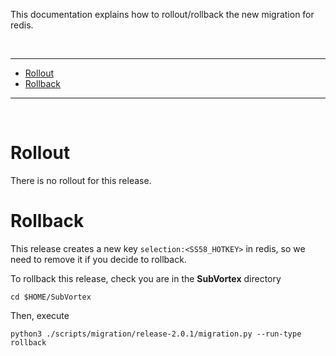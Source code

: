 This documentation explains how to rollout/rollback the new migration for redis.

<br />

---

- [Rollout](#rollout)
- [Rollback](#rollback)

---

<br />

# Rollout

There is no rollout for this release.

# Rollback

This release creates a new key `selection:<SS58_HOTKEY>` in redis, so we need to remove it if you decide to rollback.

To rollback this release, check you are in the **SubVortex** directory

```
cd $HOME/SubVortex
```

Then, execute

```
python3 ./scripts/migration/release-2.0.1/migration.py --run-type rollback
```